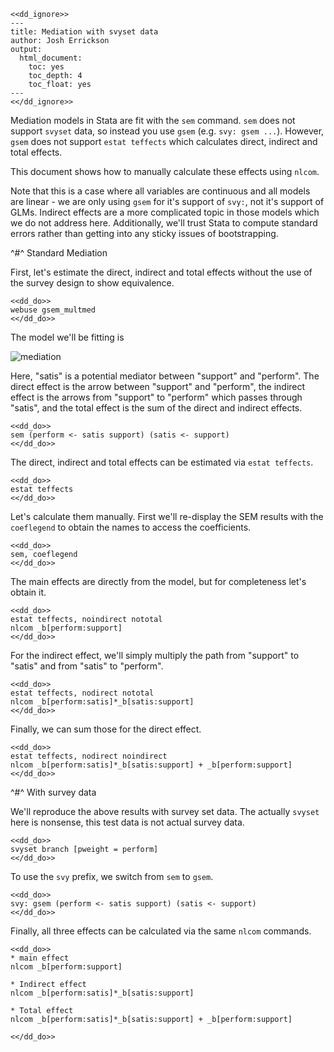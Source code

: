 ~~~
<<dd_ignore>>
---
title: Mediation with svyset data
author: Josh Errickson
output:
  html_document:
    toc: yes
    toc_depth: 4
    toc_float: yes
---
<</dd_ignore>>
~~~~

Mediation models in Stata are fit with the `sem` command. `sem` does not support `svyset` data, so instead you use `gsem` (e.g. `svy: gsem
...`). However, `gsem` does not support `estat teffects` which calculates direct, indirect and total effects.

This document shows how to manually calculate these effects using `nlcom`.

Note that this is a case where all variables are continuous and all models are linear - we are only using `gsem` for it's support of `svy:`, not it's
support of GLMs. Indirect effects are a more complicated topic in those models which we do not address here. Additionally, we'll trust Stata to
compute standard errors rather than getting into any sticky issues of bootstrapping.

^#^ Standard Mediation

First, let's estimate the direct, indirect and total effects without the use of the survey design to show equivalence.

~~~~
<<dd_do>>
webuse gsem_multmed
<</dd_do>>
~~~~

The model we'll be fitting is

![mediation](path.png)

Here, "satis" is a potential mediator between "support" and "perform". The direct effect is the arrow between "support" and "perform", the indirect
effect is the arrows from "support" to "perform" which passes through "satis", and the total effect is the sum of the direct and indirect effects.

~~~~
<<dd_do>>
sem (perform <- satis support) (satis <- support)
<</dd_do>>
~~~~

The direct, indirect and total effects can be estimated via `estat teffects`.


~~~~
<<dd_do>>
estat teffects
<</dd_do>>
~~~~

Let's calculate them manually. First we'll re-display the SEM results with the `coeflegend` to obtain the names to access the coefficients.


~~~~
<<dd_do>>
sem, coeflegend
<</dd_do>>
~~~~

The main effects are directly from the model, but for completeness let's obtain it.

~~~~
<<dd_do>>
estat teffects, noindirect nototal
nlcom _b[perform:support]
<</dd_do>>
~~~~

For the indirect effect, we'll simply multiply the path from "support" to "satis" and from "satis" to "perform".

~~~~
<<dd_do>>
estat teffects, nodirect nototal
nlcom _b[perform:satis]*_b[satis:support]
<</dd_do>>
~~~~

Finally, we can sum those for the direct effect.

~~~~
<<dd_do>>
estat teffects, nodirect noindirect
nlcom _b[perform:satis]*_b[satis:support] + _b[perform:support]
<</dd_do>>
~~~~

^#^ With survey data

We'll reproduce the above results with survey set data. The actually `svyset` here is nonsense, this test data is not actual survey data.


~~~~
<<dd_do>>
svyset branch [pweight = perform]
<</dd_do>>
~~~~

To use the `svy` prefix, we switch from `sem` to `gsem`.

~~~~
<<dd_do>>
svy: gsem (perform <- satis support) (satis <- support)
<</dd_do>>
~~~~

Finally, all three effects can be calculated via the same `nlcom` commands.

~~~~
<<dd_do>>
* main effect
nlcom _b[perform:support]

* Indirect effect
nlcom _b[perform:satis]*_b[satis:support]

* Total effect
nlcom _b[perform:satis]*_b[satis:support] + _b[perform:support]

<</dd_do>>
~~~~
